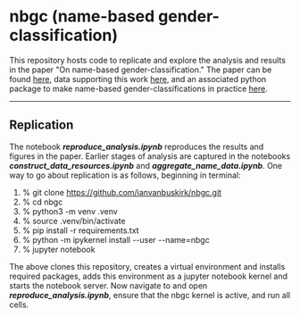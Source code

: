 # nbgc (name-based gender-classification)

This repository hosts code to replicate and explore the analysis and results in the paper "On name-based gender-classification." The paper can be found [here](https://www.overleaf.com/project/60ba2dd89d76914725831610), data supporting this work [here](https://osf.io/tz38q/), and an associated python package to make name-based gender-classifications in practice [here](https://github.com/ianvanbuskirk/nomquamgender).

---

## Replication

The notebook ***reproduce_analysis.ipynb*** reproduces the results and figures in the paper. Earlier stages of analysis are captured in the notebooks ***construct_data_resources.ipynb*** and ***aggregate_name_data.ipynb***. One way to go about replication is as follows, beginning in terminal:

1. % git clone <https://github.com/ianvanbuskirk/nbgc.git>
2. % cd nbgc
3. % python3 -m venv .venv
4. % source .venv/bin/activate
5. % pip install -r requirements.txt
6. % python -m ipykernel install --user --name=nbgc
7. % jupyter notebook

The above clones this repository, creates a virtual environment and installs required packages, adds this environment as a jupyter notebook kernel and starts the notebook server. Now navigate to and open ***reproduce_analysis.ipynb***, ensure that the nbgc kernel is active, and run all cells.
